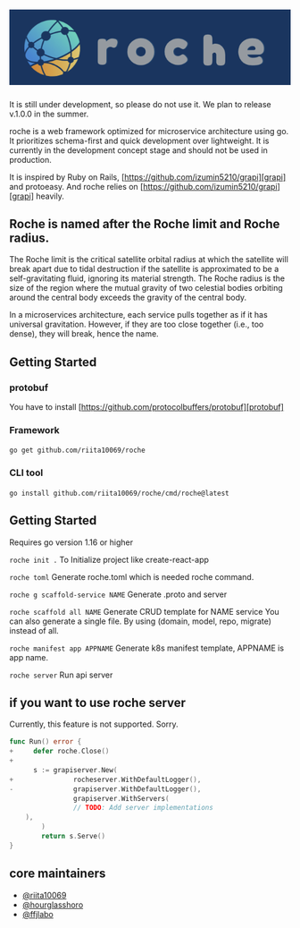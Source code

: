 # ![roche](./roche_2nd.png)

It is still under development, so please do not use it. We plan to release v.1.0.0 in the summer.

roche is a web framework optimized for microservice architecture using go.
It prioritizes schema-first and quick development over lightweight.
It is currently in the development concept stage and should not be used in production.

It is inspired by Ruby on Rails, [https://github.com/izumin5210/grapi][grapi] and protoeasy.
And roche relies on [https://github.com/izumin5210/grapi][grapi] heavily.

## Roche is named after the Roche limit and Roche radius.

The Roche limit is the critical satellite orbital radius at which the satellite will break apart due to tidal destruction if the satellite is approximated to be a self-gravitating fluid, ignoring its material strength.
The Roche radius is the size of the region where the mutual gravity of two celestial bodies orbiting around the central body exceeds the gravity of the central body.

In a microservices architecture, each service pulls together as if it has universal gravitation. However, if they are too close together (i.e., too dense), they will break, hence the name.

## Getting Started
### protobuf
You have to install [https://github.com/protocolbuffers/protobuf][protobuf]

### Framework

`go get github.com/riita10069/roche`

### CLI tool

`go install github.com/riita10069/roche/cmd/roche@latest`

## Getting Started
Requires go version 1.16 or higher

`roche init .`
To Initialize project like create-react-app

`roche toml`
Generate roche.toml which is needed roche command.

`roche g scaffold-service NAME`
Generate .proto and server

`roche scaffold all NAME`
Generate CRUD template for NAME service
You can also generate a single file.
By using (domain, model, repo, migrate) instead of all.

`roche manifest app APPNAME`
Generate k8s manifest template, APPNAME is app name.

`roche server`
Run api server

## if you want to use roche server
Currently, this feature is not supported. Sorry.
```go
func Run() error {
+     defer roche.Close()
+
      s := grapiserver.New(
+               rocheserver.WithDefaultLogger(),
-               grapiserver.WithDefaultLogger(),
                grapiserver.WithServers(
                // TODO: Add server implementations
  	),
        )
        return s.Serve()
}
```


## core maintainers

- <a href="https://github.com/riita10069">@riita10069</a>
- <a href="https://github.com/hourglasshoro">@hourglasshoro</a>
- <a href="https://github.com/ffjlabo">@ffjlabo</a>

[protobuf]: https://github.com/protocolbuffers/protobuf

[grapi]: https://github.com/izumin5210/grapi
